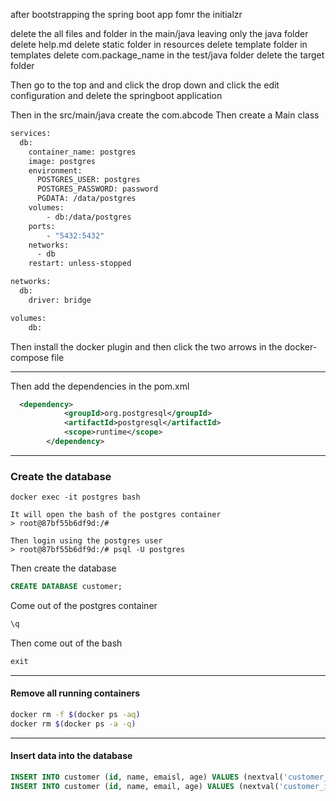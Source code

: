 after bootstrapping the spring boot app fomr the initialzr

delete the all files and folder in the main/java leaving only the java folder
delete help.md
delete static folder in resources
delete template folder in templates
delete com.package_name in the test/java folder
delete the target folder

Then go to the top and and click the drop down and click the edit configuration and delete the springboot application

Then in the src/main/java create the com.abcode
Then create a Main class


```dockerfile
services:
  db:
    container_name: postgres
    image: postgres
    environment:
      POSTGRES_USER: postgres
      POSTGRES_PASSWORD: password
      PGDATA: /data/postgres
    volumes:
        - db:/data/postgres
    ports:
        - "5432:5432"
    networks:
      - db
    restart: unless-stopped

networks:
  db:
    driver: bridge

volumes:
    db:

```

Then install the docker plugin and then click the two arrows in the docker-compose file


---

Then add the dependencies in the pom.xml

```xml
  <dependency>
            <groupId>org.postgresql</groupId>
            <artifactId>postgresql</artifactId>
            <scope>runtime</scope>
        </dependency>
```

---

### Create the database 

```
docker exec -it postgres bash

It will open the bash of the postgres container
> root@87bf55b6df9d:/#

Then login using the postgres user
> root@87bf55b6df9d:/# psql -U postgres

```

Then create the database

```sql
CREATE DATABASE customer;
```

Come out of the postgres container

```sql
\q 
```

Then come out of the bash

```sql
exit
```


---

#### Remove all running containers

```bash
docker rm -f $(docker ps -aq)
docker rm $(docker ps -a -q)
```

---

#### Insert data into the database

```sql
INSERT INTO customer (id, name, emaisl, age) VALUES (nextval('customer_id_sequence'), 'John', 'john@gmail.com', 20);
INSERT INTO customer (id, name, email, age) VALUES (nextval('customer_id_sequence'), 'Mary', 'mary@gmail.com', 25);
```